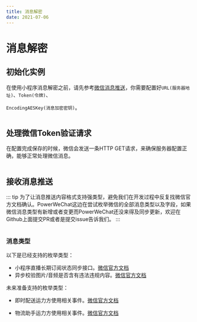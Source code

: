 ```yaml
---
title: 消息解密
date: 2021-07-06
---
```


# 消息解密

## 初始化实例

在使用小程序消息解密之前，请先参考[微信消息推送](https://developers.weixin.qq.com/miniprogram/dev/framework/server-ability/message-push.html)，你需要配置好`URL(服务器地址)`、`Token(令牌)`、

`EncodingAESKey(消息加密密钥)`。

``` go
```



## 处理微信Token验证请求

在配置完成保存的时候，微信会发送一条HTTP GET请求，来确保服务器配置正确，能够正常处理微信消息。

``` go
```



## 接收消息推送

::: tip
为了让消息推送内容格式支持强类型，避免我们在开发过程中反复找微信官方文档确认。PowerWeChat这边在尝试枚举微信的全部消息类型以及字段，如果微信消息类型有新增或者变更而PowerWeChat还没来得及同步更新，欢迎在Github上面提交PR或者是提交issue告诉我们。
:::

``` go
```

### 消息类型

以下是已经支持的枚举类型：

* 小程序直播长期订阅状态同步接口。[微信官方文档](https://developers.weixin.qq.com/miniprogram/dev/platform-capabilities/industry/liveplayer/subscribe-api.html)
* 异步校验图片/音频是否含有违法违规内容。[微信官方文档](https://developers.weixin.qq.com/miniprogram/dev/api-backend/open-api/sec-check/security.mediaCheckAsync.html)

未来准备支持的枚举类型：

* 即时配送运力方使用相关事件。[微信官方文档](https://developers.weixin.qq.com/miniprogram/dev/api-backend/open-api/immediate-delivery/by-provider/immediateDelivery.onAgentPosQuery.html)

* 物流助手运力方使用相关事件。[微信官方文档](https://developers.weixin.qq.com/miniprogram/dev/api-backend/open-api/express/by-provider/logistics.getContact.html)
